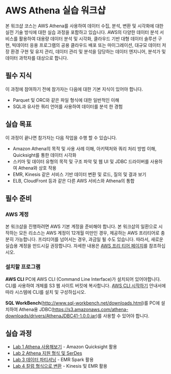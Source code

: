 # AWS Athena 실습 워크샵
본 워크샵 코스는 AWS Athena를 사용하여 데이터 수집, 분석, 변환 및 시각화에 대한 실전 기술 방식에 대한 실습 과정을 포함하고 있습니다. AWS의 다양한 데이터 분석 서비스를 활용하여 대용량 데이터 분석 및 시각화, 클라우드 기반 대형 데이터 솔루션 구현, 빅데이터 응용 프로그램의 공용 클라우드 배포 또는 마이그레이션, 대규모 데이터 저장 환경 구현 및 유지 관리, 데이터 관리 및 분석을 담당하는 데이터 엔지니어, 분석가 및 데이터 과학자를 대상으로 합니다.

## 필수 지식
이 과정에 참여하기 전에 참가자는 다음에 대한 기본 지식이 있어야 합니다.
- Parquet 및 ORC와 같은 파일 형식에 대한 일반적인 이해
- SQL과 유사한 쿼리 언어를 사용하여 데이터를 분석 한 경험

## 실습 목표 
이 과정이 끝나면 참가자는 다음 작업을 수행 할 수 있습니다.
- Amazon Athena의 목적 및 사용 사례 이해, 아키텍처와 쿼리 처리 방법 이해, Quicksight를 통한 데이터 시각화
- 스키마 및 데이터 유형의 목적 및 구조 파악 및 웹 UI 및 JDBC 드라이버를 사용하여 Athena와 상호 작용
- EMR, Kinesis 같은 서비스 기반 데이터 변환 및 로드, 질의 및 결과 보기
- ELB, CloudFront 등과 같은 다른 AWS 서비스와 Athena의 통합

## 필수 준비
### AWS 계정
본 워크샵을 진행하려면 AWS 기본 계정을 준비해야 합니다. 본 워크샵의 일환으로 시작하는 모든 리소스는 AWS 계정이 12개월 미만인 경우, 제공하는 AWS 프리티어로 충분히 가능합니다. 프리티어를 넘어서는 경우, 과금일 될 수도 있습니다. 따라서, 새로운 실습용 계정을 만드시길 권장합니다. 자세한 내용은 [AWS 프리 티어 페이지](https://aws.amazon.com/free/)를 참조하십시오.

### 설치할 프로그램
**AWS CLI** PC에 AWS CLI (Command Line Interface)가 설치되어 있어야합니다. CLI를 사용하여 개체를 S3 웹 사이트 버킷에 복사합니다. [AWS CLI 시작하기](http://docs.aws.amazon.com/ko_kr/cli/latest/userguide/installing.html) 안내서에 따라 시스템에 CLI를 설치 및 구성하십시오. 

**SQL WorkBench**(http://www.sql-workbench.net/downloads.html)를 PC에 설치하여 Athena용 JDBC(https://s3.amazonaws.com/athena-downloads/drivers/AthenaJDBC41-1.0.0.jar)를 사용할 수 있어야 합니다.

## 실습 과정 
- [Lab 1 Athena 사용해보기](labs/lab2.md) - Amazon Quicksight 활용
- [Lab 2 Athena 지원 형식 및 SerDes](labs/lab3.md)
- [Lab 3 데이터 파티셔닝](labs/lab4.md) - EMR Spark 활용 
- [Lab 4 칼럼 형식으로 변환](labs/lab5.md) - Kinesis 및 EMR 활용
